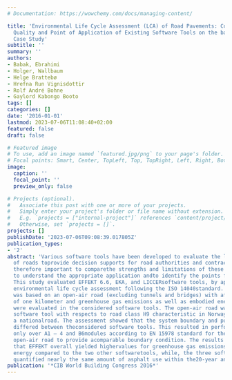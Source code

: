 ```yaml
---
# Documentation: https://wowchemy.com/docs/managing-content/

title: 'Environmental Life Cycle Assessment (LCA) of Road Pavements: Comparing the
  Quality and Point of Application of Existing Software Tools on the basis of a Norwegian
  Case Study'
subtitle: ''
summary: ''
authors:
- Babak, Ebrahimi
- Holger, Wallbaum
- Helge Brattebø
- Hrefna Run Vignisdottir
- Rolf André Bohne
- Gaylord Kabongo Booto
tags: []
categories: []
date: '2016-01-01'
lastmod: 2023-07-06T11:08:40+02:00
featured: false
draft: false

# Featured image
# To use, add an image named `featured.jpg/png` to your page's folder.
# Focal points: Smart, Center, TopLeft, Top, TopRight, Left, Right, BottomLeft, Bottom, BottomRight.
image:
  caption: ''
  focal_point: ''
  preview_only: false

# Projects (optional).
#   Associate this post with one or more of your projects.
#   Simply enter your project's folder or file name without extension.
#   E.g. `projects = ["internal-project"]` references `content/project/deep-learning/index.md`.
#   Otherwise, set `projects = []`.
projects: []
publishDate: '2023-07-06T09:08:39.017805Z'
publication_types:
- '2'
abstract: 'Various software tools have been developed to evaluate the life cycle performances
  of roads toprovide decision supports for road authorities and contractors. It is
  therefore important to comparethe strengths and limitations of these software tools
  to understand the appropriate application andto identify the points for optimization.
  This study evaluated EFFEKT 6.6, EKA, and LICCERsoftware tools, by applying the
  environmental life cycle assessment following the ISO 14040standard. The assessment
  was based on an open-air road (excluding tunnels and bridges) with afunctional unit
  of one kilometer and greenhouse gas emissions as well as embodied energyindicators
  were evaluated in the considered software tools. The open-air road was modeled foreach
  software tool with respects to road class H9 characteristic in Norway, classed as
  a nationalroad. The assessment showed that the system boundary and purpose of use
  differed between theconsidered software tools. This resulted in performing the assessment
  only over A1 – 4 and B6modules according to EN 15978 standard for the hypothetical
  open-air road to provide acomparable boundary condition. The results demonstrated
  that EFFEKT overall yielded highervalues for greenhouse gas emissions and embodied
  energy compared to the two other softwaretools, while, the three software tools
  quantified nearly the same amount of asphalt use within the20-year analysis period.  '
publication: '*CIB World Building Congress 2016*'
---
```

